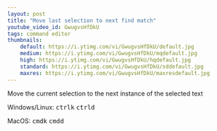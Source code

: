 ```yaml
---
layout: post
title: "Move last selection to next find match"
youtube_video_id: GwugvsHfDkU
tags: command editor
thumbnails:
    default: https://i.ytimg.com/vi/GwugvsHfDkU/default.jpg
    medium: https://i.ytimg.com/vi/GwugvsHfDkU/mqdefault.jpg
    high: https://i.ytimg.com/vi/GwugvsHfDkU/hqdefault.jpg
    standard: https://i.ytimg.com/vi/GwugvsHfDkU/sddefault.jpg
    maxres: https://i.ytimg.com/vi/GwugvsHfDkU/maxresdefault.jpg
---
```

Move the current selection to the next instance of the selected text

Windows/Linux: <kbd>ctrl</kbd><kbd>k</kbd> <kbd>ctrl</kbd><kbd>d</kbd>

MacOS: <kbd>cmd</kbd><kbd>k</kbd> <kbd>cmd</kbd><kbd>d</kbd>
